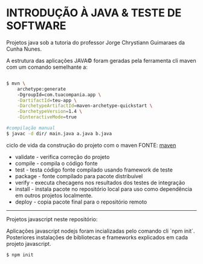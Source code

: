 # INTRODUÇÃO À JAVA & TESTE DE SOFTWARE

<p>
    Projetos java sob a tutoria do professor Jorge Chrystiann
    Guimaraes da Cunha Nunes.
</p>

<p>
    A estrutura das aplicações JAVA© foram geradas pela
    ferramenta cli maven com um comando semelhante a:
</p>

```bash

$ mvn \
    archetype:generate
    -DgroupId=com.tuacompania.app \
    -DartifactId=teu-app \
    -DarchetypeArtifactId=maven-archetype-quickstart \
    -DarchetypeVersion=1.4 \
    -DinteractiveMode=true

#compilação manual
$ javac -d dir/ main.java a.java b.java

```

<p>
    ciclo de vida da construção do projeto com o maven
    FONTE: <a href="https://maven.apache.org/"> maven </a>
</p>

<ul>
    <li> validate - verifica correção do projeto </li>
    <li> compile - compila o código fonte </li>
    <li> test - testa código fonte compilado usando framework de teste </li>
    <li> package - fonte compilado para pacote distribuível </li>
    <li> verify - executa checagens nos resultados dos testes de integração </li>
    <li>
        install - instala pacote no repositório local para uso como dependência
        em outros projetos localmente.
    </li>
    <li> deploy - copia pacote final para o repositório remoto </li>
</ul>

<hr>

<p> Projetos javascript neste repositório: </p>

<p>
    Aplicações javascript nodejs foram incializadas
    pelo comando cli `npm init`.
    Posteriores instalações de bibliotecas e frameworks
    explicados em cada projeto javascript.
</p>

```
$ npm init
```

